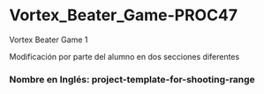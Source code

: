 # Vortex_Beater_Game-PROC47
Vortex Beater Game 1  

Modificación por parte del alumno en dos secciones diferentes  

### Nombre en Inglés: project-template-for-shooting-range
